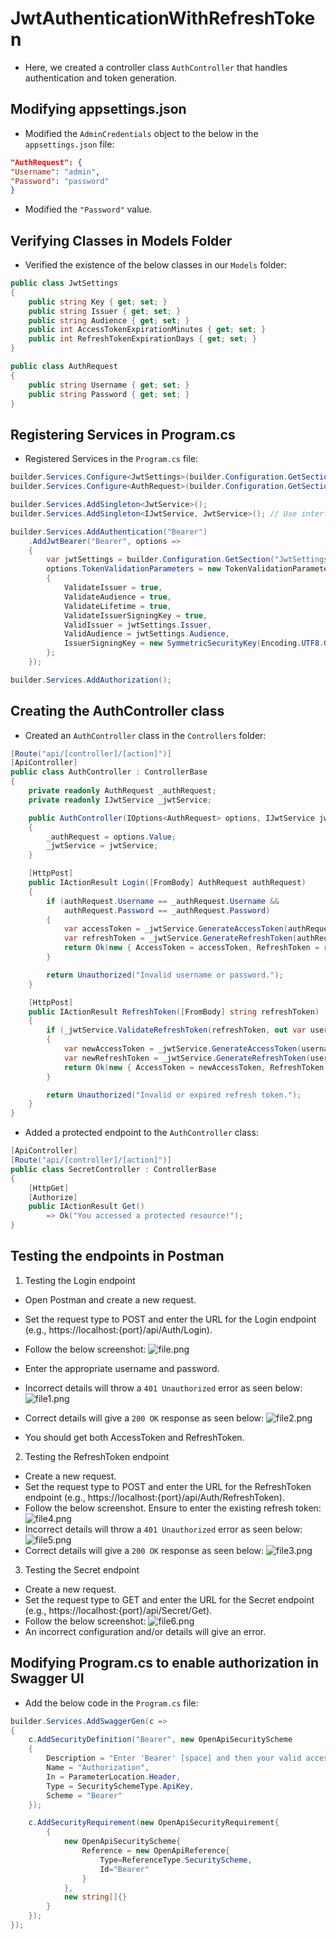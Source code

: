 ﻿# JwtAuthenticationWithRefreshToken

- Here, we created a controller class `AuthController` that handles authentication and token generation.

## Modifying appsettings.json
- Modified the `AdminCredentials` object to the below in the `appsettings.json` file:
```json
"AuthRequest": {
"Username": "admin",
"Password": "password"
}
```

- Modified the `"Password"` value.

## Verifying Classes in Models Folder
- Verified the existence of the below classes in our `Models` folder:

```C#
public class JwtSettings
{
    public string Key { get; set; }
    public string Issuer { get; set; }
    public string Audience { get; set; }
    public int AccessTokenExpirationMinutes { get; set; }
    public int RefreshTokenExpirationDays { get; set; }
}

public class AuthRequest
{
    public string Username { get; set; }
    public string Password { get; set; }
}
```

## Registering Services in Program.cs
- Registered Services in the `Program.cs` file:
```C#
builder.Services.Configure<JwtSettings>(builder.Configuration.GetSection("JwtSettings"));
builder.Services.Configure<AuthRequest>(builder.Configuration.GetSection("AuthRequest"));

builder.Services.AddSingleton<JwtService>();
builder.Services.AddSingleton<IJwtService, JwtService>(); // Use interface if applicable

builder.Services.AddAuthentication("Bearer")
    .AddJwtBearer("Bearer", options =>
    {
        var jwtSettings = builder.Configuration.GetSection("JwtSettings").Get<JwtSettings>();
        options.TokenValidationParameters = new TokenValidationParameters
        {
            ValidateIssuer = true,
            ValidateAudience = true,
            ValidateLifetime = true,
            ValidateIssuerSigningKey = true,
            ValidIssuer = jwtSettings.Issuer,
            ValidAudience = jwtSettings.Audience,
            IssuerSigningKey = new SymmetricSecurityKey(Encoding.UTF8.GetBytes(jwtSettings.Key))
        };
    });

builder.Services.AddAuthorization();
```

## Creating the AuthController class
- Created an `AuthController` class in the `Controllers` folder:
```C#
[Route("api/[controller]/[action]")]
[ApiController]
public class AuthController : ControllerBase
{
    private readonly AuthRequest _authRequest;
    private readonly IJwtService _jwtService;

    public AuthController(IOptions<AuthRequest> options, IJwtService jwtService)
    {
        _authRequest = options.Value;
        _jwtService = jwtService;
    }

    [HttpPost]
    public IActionResult Login([FromBody] AuthRequest authRequest)
    {
        if (authRequest.Username == _authRequest.Username &&
            authRequest.Password == _authRequest.Password)
        {
            var accessToken = _jwtService.GenerateAccessToken(authRequest.Username);
            var refreshToken = _jwtService.GenerateRefreshToken(authRequest.Username);
            return Ok(new { AccessToken = accessToken, RefreshToken = refreshToken });
        }

        return Unauthorized("Invalid username or password.");
    }

    [HttpPost]
    public IActionResult RefreshToken([FromBody] string refreshToken)
    {
        if (_jwtService.ValidateRefreshToken(refreshToken, out var username))
        {
            var newAccessToken = _jwtService.GenerateAccessToken(username);
            var newRefreshToken = _jwtService.GenerateRefreshToken(username);
            return Ok(new { AccessToken = newAccessToken, RefreshToken = newRefreshToken });
        }

        return Unauthorized("Invalid or expired refresh token.");
    }
}
```

- Added a protected endpoint to the `AuthController` class:
```C#
[ApiController]
[Route("api/[controller]/[action]")]
public class SecretController : ControllerBase
{
    [HttpGet]
    [Authorize]
    public IActionResult Get()
        => Ok("You accessed a protected resource!");
}
```

## Testing the endpoints in Postman
1. Testing the Login endpoint
- Open Postman and create a new request.
- Set the request type to POST and enter the URL for the Login endpoint (e.g., https://localhost:{port}/api/Auth/Login).
- Follow the below screenshot:
![file.png](file.png)

- Enter the appropriate username and password.
- Incorrect details will throw a `401 Unauthorized` error as seen below:
![file1.png](file1.png)

- Correct details will give a `200 OK` response as seen below:
![file2.png](file2.png)
- You should get both AccessToken and RefreshToken.  


2. Testing the RefreshToken endpoint
- Create a new request.
- Set the request type to POST and enter the URL for the RefreshToken endpoint (e.g., https://localhost:{port}/api/Auth/RefreshToken).
- Follow the below screenshot. Ensure to enter the existing refresh token:
![file4.png](file4.png)
- Incorrect details will throw a `401 Unauthorized` error as seen below:
![file5.png](file5.png)
- Correct details will give a `200 OK` response as seen below:
![file3.png](file3.png)

3. Testing the Secret endpoint
- Create a new request.
- Set the request type to GET and enter the URL for the Secret endpoint (e.g., https://localhost:{port}/api/Secret/Get).
- Follow the below screenshot:
![file6.png](file6.png)
- An incorrect configuration and/or details will give an error.

## Modifying Program.cs to enable authorization in Swagger UI
- Add the below code in the `Program.cs` file:
```C#
builder.Services.AddSwaggerGen(c =>
{
    c.AddSecurityDefinition("Bearer", new OpenApiSecurityScheme
    {
        Description = "Enter 'Bearer' [space] and then your valid access token.\n\nExample: Bearer eyJhbGciOiJIUzI1NiIs...'",
        Name = "Authorization",
        In = ParameterLocation.Header,
        Type = SecuritySchemeType.ApiKey,
        Scheme = "Bearer"
    });

    c.AddSecurityRequirement(new OpenApiSecurityRequirement{
        {
            new OpenApiSecurityScheme{
                Reference = new OpenApiReference{
                    Type=ReferenceType.SecurityScheme,
                    Id="Bearer"
                }
            },
            new string[]{}
        }
    });
});
```